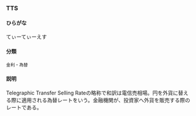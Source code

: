 <div style="display:none;">

## [あ行](securities-terms?id=あ行)
## [か行](securities-terms?id=か行)
## [さ行](securities-terms?id=さ行)
## [た行](securities-terms?id=た行)
## [な行](securities-terms?id=な行)
## [は行](securities-terms?id=は行)
## [ま行](securities-terms?id=ま行)
## [や行](securities-terms?id=や行)
## [ら行](securities-terms?id=ら行)
## [わ行](securities-terms?id=わ行)
## [英数字・記号](securities-terms?id=英数字・記号)

</div>

### TTS

#### ひらがな

てぃーてぃーえす

#### 分類

`金利・為替`

#### 説明

Telegraphic Transfer Selling Rateの略称で和訳は電信売相場。円を外貨に替える際に適用される為替レートをいう。金融機関が、投資家へ外貨を販売する際のレートである。

